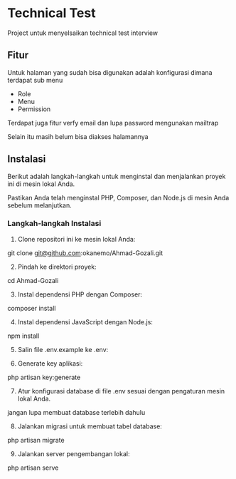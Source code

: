 # Technical Test

Project untuk menyelsaikan technical test interview

## Fitur

Untuk halaman yang sudah bisa digunakan adalah konfigurasi dimana terdapat sub menu

-   Role
-   Menu
-   Permission

Terdapat juga fitur verfy email dan lupa password mengunakan mailtrap

Selain itu masih belum bisa diakses halamannya

## Instalasi

Berikut adalah langkah-langkah untuk menginstal dan menjalankan proyek ini di mesin lokal Anda.

Pastikan Anda telah menginstal PHP, Composer, dan Node.js di mesin Anda sebelum melanjutkan.

### Langkah-langkah Instalasi

1. Clone repositori ini ke mesin lokal Anda:

git clone git@github.com:okanemo/Ahmad-Gozali.git

2. Pindah ke direktori proyek:

cd Ahmad-Gozali

3. Instal dependensi PHP dengan Composer:

composer install

4. Instal dependensi JavaScript dengan Node.js:

npm install

5. Salin file .env.example ke .env:

6. Generate key aplikasi:

php artisan key:generate

7. Atur konfigurasi database di file .env sesuai dengan pengaturan mesin lokal Anda.

jangan lupa membuat database terlebih dahulu

8. Jalankan migrasi untuk membuat tabel database:

php artisan migrate

9. Jalankan server pengembangan lokal:

php artisan serve
